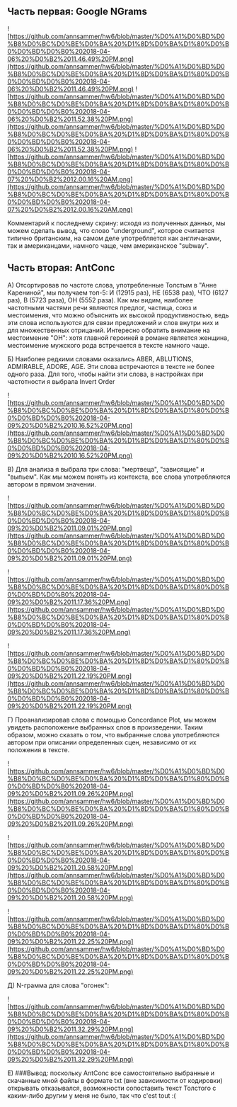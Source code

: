 ## Часть первая: Google NGrams

![https://github.com/annsammer/hw6/blob/master/%D0%A1%D0%BD%D0%B8%D0%BC%D0%BE%D0%BA%20%D1%8D%D0%BA%D1%80%D0%B0%D0%BD%D0%B0%202018-04-06%20%D0%B2%2011.46.49%20PM.png](https://github.com/annsammer/hw6/blob/master/%D0%A1%D0%BD%D0%B8%D0%BC%D0%BE%D0%BA%20%D1%8D%D0%BA%D1%80%D0%B0%D0%BD%D0%B0%202018-04-06%20%D0%B2%2011.46.49%20PM.png)
![https://github.com/annsammer/hw6/blob/master/%D0%A1%D0%BD%D0%B8%D0%BC%D0%BE%D0%BA%20%D1%8D%D0%BA%D1%80%D0%B0%D0%BD%D0%B0%202018-04-06%20%D0%B2%2011.52.38%20PM.png](https://github.com/annsammer/hw6/blob/master/%D0%A1%D0%BD%D0%B8%D0%BC%D0%BE%D0%BA%20%D1%8D%D0%BA%D1%80%D0%B0%D0%BD%D0%B0%202018-04-06%20%D0%B2%2011.52.38%20PM.png)
![https://github.com/annsammer/hw6/blob/master/%D0%A1%D0%BD%D0%B8%D0%BC%D0%BE%D0%BA%20%D1%8D%D0%BA%D1%80%D0%B0%D0%BD%D0%B0%202018-04-07%20%D0%B2%2012.00.16%20AM.png](https://github.com/annsammer/hw6/blob/master/%D0%A1%D0%BD%D0%B8%D0%BC%D0%BE%D0%BA%20%D1%8D%D0%BA%D1%80%D0%B0%D0%BD%D0%B0%202018-04-07%20%D0%B2%2012.00.16%20AM.png)

Комментарий к последнему скрину: исходя из полученных данных, мы можем сделать вывод, что слово "underground", которое считается типично британским, на самом деле употребляется как англичанами, так и американцами, намного чаще, чем американское "subway".


## Часть вторая: AntConc
А) Отсортировав по частоте слова, употребленные Толстым в "Анне Карениной", мы получаем топ-5: И (12915 раз), НЕ (6538 раз), ЧТО (6127 раз), В (5723 раза), ОН (5552 раза). Как мы видим, наиболее частотными частями речи являются предлог, частица, союз и местоимения, что можно объяснить их высокой продуктивностью, ведь эти слова используются для связи предложений и слов внутри них и для множественных отрицаний. Интересно обратить внимание на местоимение "ОН": хотя главной героиней в романе является женщина, местоимение мужского рода встречается в тексте намного чаще. 

Б) Наиболее редкими словами оказались ABER, ABLUTIONS, ADMIRABLE, ADORE, AGE. Эти слова встречаются в тексте не более одного раза. Для того, чтобы найти эти слова, в настройках при частотности я выбрала Invert Order

![https://github.com/annsammer/hw6/blob/master/%D0%A1%D0%BD%D0%B8%D0%BC%D0%BE%D0%BA%20%D1%8D%D0%BA%D1%80%D0%B0%D0%BD%D0%B0%202018-04-09%20%D0%B2%2010.16.52%20PM.png](https://github.com/annsammer/hw6/blob/master/%D0%A1%D0%BD%D0%B8%D0%BC%D0%BE%D0%BA%20%D1%8D%D0%BA%D1%80%D0%B0%D0%BD%D0%B0%202018-04-09%20%D0%B2%2010.16.52%20PM.png)

В) Для анализа я выбрала три слова: "мертвеца", "зависящие" и "выпьем". Как мы можем понять из контекста, все слова употребляются автором в прямом значении.

![https://github.com/annsammer/hw6/blob/master/%D0%A1%D0%BD%D0%B8%D0%BC%D0%BE%D0%BA%20%D1%8D%D0%BA%D1%80%D0%B0%D0%BD%D0%B0%202018-04-09%20%D0%B2%2011.09.01%20PM.png](https://github.com/annsammer/hw6/blob/master/%D0%A1%D0%BD%D0%B8%D0%BC%D0%BE%D0%BA%20%D1%8D%D0%BA%D1%80%D0%B0%D0%BD%D0%B0%202018-04-09%20%D0%B2%2011.09.01%20PM.png)

![https://github.com/annsammer/hw6/blob/master/%D0%A1%D0%BD%D0%B8%D0%BC%D0%BE%D0%BA%20%D1%8D%D0%BA%D1%80%D0%B0%D0%BD%D0%B0%202018-04-09%20%D0%B2%2011.17.36%20PM.png](https://github.com/annsammer/hw6/blob/master/%D0%A1%D0%BD%D0%B8%D0%BC%D0%BE%D0%BA%20%D1%8D%D0%BA%D1%80%D0%B0%D0%BD%D0%B0%202018-04-09%20%D0%B2%2011.17.36%20PM.png)

![https://github.com/annsammer/hw6/blob/master/%D0%A1%D0%BD%D0%B8%D0%BC%D0%BE%D0%BA%20%D1%8D%D0%BA%D1%80%D0%B0%D0%BD%D0%B0%202018-04-09%20%D0%B2%2011.22.19%20PM.png](https://github.com/annsammer/hw6/blob/master/%D0%A1%D0%BD%D0%B8%D0%BC%D0%BE%D0%BA%20%D1%8D%D0%BA%D1%80%D0%B0%D0%BD%D0%B0%202018-04-09%20%D0%B2%2011.22.19%20PM.png)

Г) Проанализировав слова с помощью Concordance Plot, мы можем увидеть расположение выбранных слов в произведении. Таким образом, можно сказать о том, что выбранные слова употребляются автором при описании определенных сцен, независимо от их положения в тексте. 

![https://github.com/annsammer/hw6/blob/master/%D0%A1%D0%BD%D0%B8%D0%BC%D0%BE%D0%BA%20%D1%8D%D0%BA%D1%80%D0%B0%D0%BD%D0%B0%202018-04-09%20%D0%B2%2011.09.26%20PM.png](https://github.com/annsammer/hw6/blob/master/%D0%A1%D0%BD%D0%B8%D0%BC%D0%BE%D0%BA%20%D1%8D%D0%BA%D1%80%D0%B0%D0%BD%D0%B0%202018-04-09%20%D0%B2%2011.09.26%20PM.png)

![https://github.com/annsammer/hw6/blob/master/%D0%A1%D0%BD%D0%B8%D0%BC%D0%BE%D0%BA%20%D1%8D%D0%BA%D1%80%D0%B0%D0%BD%D0%B0%202018-04-09%20%D0%B2%2011.20.58%20PM.png](https://github.com/annsammer/hw6/blob/master/%D0%A1%D0%BD%D0%B8%D0%BC%D0%BE%D0%BA%20%D1%8D%D0%BA%D1%80%D0%B0%D0%BD%D0%B0%202018-04-09%20%D0%B2%2011.20.58%20PM.png)

![https://github.com/annsammer/hw6/blob/master/%D0%A1%D0%BD%D0%B8%D0%BC%D0%BE%D0%BA%20%D1%8D%D0%BA%D1%80%D0%B0%D0%BD%D0%B0%202018-04-09%20%D0%B2%2011.22.25%20PM.png](https://github.com/annsammer/hw6/blob/master/%D0%A1%D0%BD%D0%B8%D0%BC%D0%BE%D0%BA%20%D1%8D%D0%BA%D1%80%D0%B0%D0%BD%D0%B0%202018-04-09%20%D0%B2%2011.22.25%20PM.png)

Д) N-грамма для слова "огонек": 

![https://github.com/annsammer/hw6/blob/master/%D0%A1%D0%BD%D0%B8%D0%BC%D0%BE%D0%BA%20%D1%8D%D0%BA%D1%80%D0%B0%D0%BD%D0%B0%202018-04-09%20%D0%B2%2011.32.29%20PM.png](https://github.com/annsammer/hw6/blob/master/%D0%A1%D0%BD%D0%B8%D0%BC%D0%BE%D0%BA%20%D1%8D%D0%BA%D1%80%D0%B0%D0%BD%D0%B0%202018-04-09%20%D0%B2%2011.32.29%20PM.png)

Е) ###Вывод: 
поскольку AntConc все самостоятельно выбранные и скачанные мной файлы в формате txt (вне зависимости от кодировки) открывать отказывался, возможности сопоставить текст Толстого с каким-либо другим у меня не было, так что c'est tout :(
